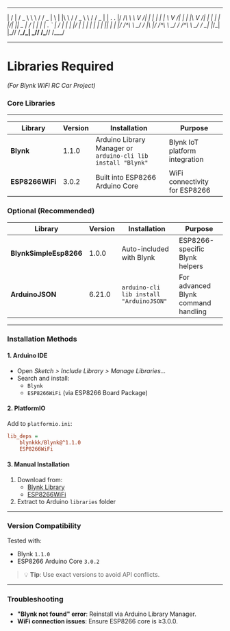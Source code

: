 
___  ___  ___  __   _______ _   _ __   _________   _______  
|  \/  | / _ \ \ \ / /  _  | \ | |\ \ / /  _  \ \ / /  _  | 
| .  . |/ /_\ \ \ V /| | | |  \| | \ V /| | | |\ V /| | | | 
| |\/| ||  _  | /   \| | | | . ` | /   \| | | |/   \| | | | 
| |  | || | | |/ /^\ \ \_/ / |\  |/ /^\ \ \_/ / /^\ \ \_/ / 
\_|  |_/\_| |_/\/   \/\___/\_| \_/\/   \/\___/\/   \/\___/  
                                                            

---

# **Libraries Required**  
*(For Blynk WiFi RC Car Project)*  

### **Core Libraries** 
____________________________________________________________________________________________________________________ 
| Library | Version | Installation                                                 | Purpose                        | 
|---------|---------|--------------------------------------------------------------|--------------------------------|                                                                                               
| **Blynk** | 1.1.0 | Arduino Library Manager or `arduino-cli lib install "Blynk"` | Blynk IoT platform integration |
| **ESP8266WiFi** | 3.0.2 | Built into ESP8266 Arduino Core | WiFi connectivity for ESP8266                         |

### **Optional (Recommended)**  
| Library | Version | Installation | Purpose |
|---------|---------|--------------|---------|
| **BlynkSimpleEsp8266** | 1.0.0 | Auto-included with Blynk | ESP8266-specific Blynk helpers |
| **ArduinoJSON** | 6.21.0 | `arduino-cli lib install "ArduinoJSON"` | For advanced Blynk command handling |

---

### **Installation Methods**  

#### **1. Arduino IDE**  
- Open *Sketch > Include Library > Manage Libraries...*  
- Search and install:  
  - `Blynk`  
  - `ESP8266WiFi` (via ESP8266 Board Package)  

#### **2. PlatformIO**  
Add to `platformio.ini`:  
```ini
lib_deps = 
    blynkkk/Blynk@^1.1.0
    ESP8266WiFi
```

#### **3. Manual Installation**  
1. Download from:  
   - [Blynk Library](https://github.com/blynkkk/blynk-library/releases)  
   - [ESP8266WiFi](https://github.com/esp8266/Arduino)  
2. Extract to Arduino `libraries` folder  

---

### **Version Compatibility**  
Tested with:  
- Blynk `1.1.0`  
- ESP8266 Arduino Core `3.0.2`  

> 💡 **Tip**: Use exact versions to avoid API conflicts.

---

### **Troubleshooting**  
- **"Blynk not found" error**: Reinstall via Arduino Library Manager.  
- **WiFi connection issues**: Ensure ESP8266 core is ≥3.0.0.  

